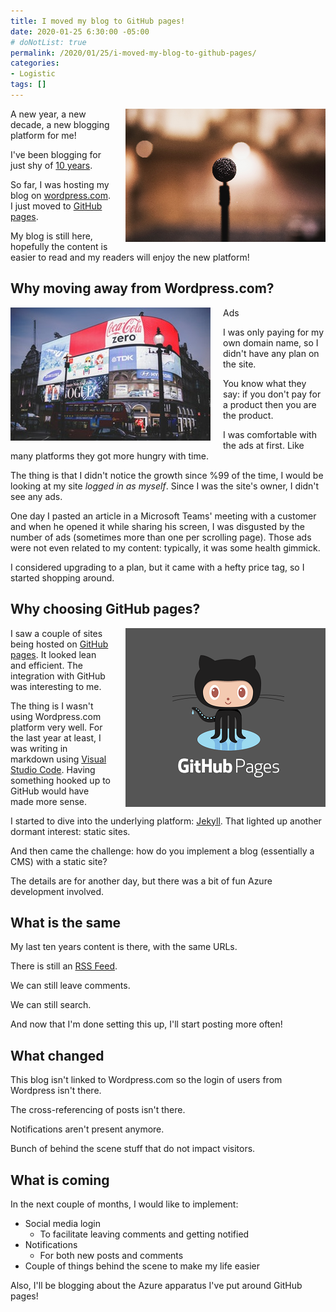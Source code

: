 ```yaml
---
title: I moved my blog to GitHub pages!
date: 2020-01-25 6:30:00 -05:00
# doNotList: true
permalink: /2020/01/25/i-moved-my-blog-to-github-pages/
categories:
- Logistic
tags: []
---
```

<img style="float:right;padding-left:20px;" title="From pexels.com" src="/assets/posts/2020/1/i-moved-my-blog-to-github-pages/mic.png" />

A new year, a new decade, a new blogging platform for me!

I've been blogging for just shy of [10 years](https://vincentlauzon.com/2010/04/21/moving-my-blog-here/).

So far, I was hosting my blog on [wordpress.com](https://wordpress.com/).  I just moved to [GitHub pages](https://pages.github.com/).

My blog is still here, hopefully the content is easier to read and my readers will enjoy the new platform!

## Why moving away from Wordpress.com?

<img style="float:left;padding-right:20px;" title="From pexels.com" src="/assets/posts/2020/1/i-moved-my-blog-to-github-pages/ads.jpg" />

Ads

I was only paying for my own domain name, so I didn't have any plan on the site.

You know what they say:  if you don't pay for a product then you are the product.

I was comfortable with the ads at first.  Like many platforms they got more hungry with time.

The thing is that I didn't notice the growth since %99 of the time, I would be looking at my site *logged in as myself*.  Since I was the site's owner, I didn't see any ads.

One day I pasted an article in a Microsoft Teams' meeting with a customer and when he opened it while sharing his screen, I was disgusted by the number of ads (sometimes more than one per scrolling page).  Those ads were not even related to my content:  typically, it was some health gimmick.

I considered upgrading to a plan, but it came with a hefty price tag, so I started shopping around.

## Why choosing GitHub pages?

<img style="float:right;padding-left:20px;" title="From pexels.com" src="/assets/posts/2020/1/i-moved-my-blog-to-github-pages/github-pages.png" />

I saw a couple of sites being hosted on [GitHub pages](https://pages.github.com/).  It looked lean and efficient.  The integration with GitHub was interesting to me.

The thing is I wasn't using Wordpress.com platform very well.  For the last year at least, I was writing in markdown using [Visual Studio Code](https://code.visualstudio.com/).  Having something hooked up to GitHub would have made more sense.

I started to dive into the underlying platform:  [Jekyll](https://jekyllrb.com/).  That lighted up another dormant interest:  static sites.

And then came the challenge:  how do you implement a blog (essentially a CMS) with a static site?

The details are for another day, but there was a bit of fun Azure development involved.

## What is the same

My last ten years content is there, with the same URLs.

There is still an [RSS Feed](/feed/).

We can still leave comments.

We can still search.

And now that I'm done setting this up, I'll start posting more often!

## What changed

This blog isn't linked to Wordpress.com so the login of users from Wordpress isn't there.

The cross-referencing of posts isn't there.

Notifications aren't present anymore.

Bunch of behind the scene stuff that do not impact visitors.

## What is coming

In the next couple of months, I would like to implement:

*   Social media login
    * To facilitate leaving comments and getting notified
* Notifications
    * For both new posts and comments
* Couple of things behind the scene to make my life easier

Also, I'll be blogging about the Azure apparatus I've put around GitHub pages!